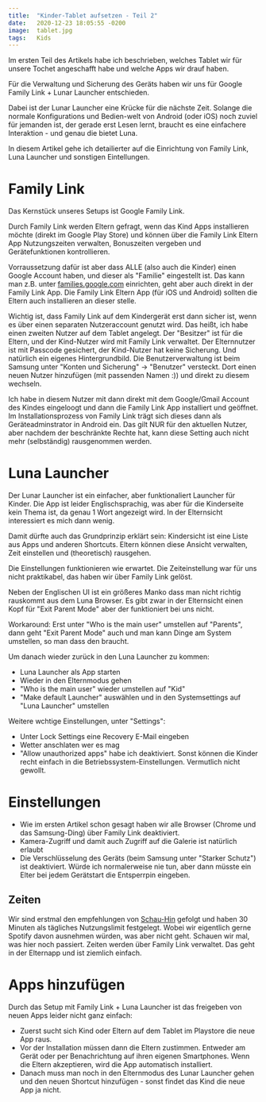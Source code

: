 ```yaml
---
title:  "Kinder-Tablet aufsetzen - Teil 2"
date:   2020-12-23 18:05:55 -0200
image:  tablet.jpg
tags:   Kids
---
```


Im ersten Teil des Artikels habe ich beschrieben, welches Tablet wir für unsere Tochet angeschafft habe und welche Apps wir drauf haben.

Für die Verwaltung und Sicherung des Geräts haben wir uns für Google Family Link + Lunar Launcher entschieden.

Dabei ist der Lunar Launcher eine Krücke für die nächste Zeit. Solange die normale Konfigurations und Bedien-welt von Android (oder iOS) noch zuviel für jemanden ist, der gerade erst Lesen lernt, braucht es eine einfachere Interaktion - und genau die bietet Luna.

In diesem Artikel gehe ich detailierter auf die Einrichtung von Family Link, Luna Launcher und sonstigen Eintellungen.

# Family Link
Das Kernstück unseres Setups ist Google Family Link.

Durch Family Link werden Eltern gefragt, wenn das Kind Apps installieren möchte (direkt im Google Play Store) und können über die Family Link Eltern App Nutzungszeiten verwalten, Bonuszeiten vergeben und Gerätefunktionen kontrollieren. 

Vorraussetzung dafür ist aber dass ALLE (also auch die Kinder) einen Google Account haben, und dieser als "Familie" eingestellt ist. Das kann man z.B. unter [families.google.com](https://families.google.com/families) einrichten, geht aber auch direkt in der Family Link App. 
Die Family Link Eltern App (für iOS und Android) sollten die Eltern auch installieren an dieser stelle. 

Wichtig ist, dass Family Link auf dem Kindergerät erst dann sicher ist, wenn es über einen separaten Nutzeraccount genutzt wird.
Das heißt, ich habe einen zweiten Nutzer auf dem Tablet angelegt. Der "Besitzer" ist für die Eltern, und der Kind-Nutzer wird mit Family Link verwaltet. 
Der Elternnutzer ist mit Passcode gesichert, der Kind-Nutzer hat keine Sicherung. 
Und natürlich ein eigenes Hintergrundbild. Die Benutzerverwaltung ist beim Samsung unter "Konten und Sicherung" -> "Benutzer" versteckt. Dort einen neuen Nutzer hinzufügen (mit passenden Namen :)) und direkt zu diesem wechseln.

Ich habe in diesem Nutzer mit dann direkt mit dem Google/Gmail Account des Kindes eingeloogt und dann die Family Link App installiert und geöffnet.
Im Installationsprozess von Family Link trägt sich dieses dann als Geräteadminstrator in Android ein. Das gilt NUR für den aktuellen Nutzer, aber nachdem der beschränkte Rechte hat, kann diese Setting auch nicht mehr (selbständig) rausgenommen werden. 

# Luna Launcher

Der Lunar Launcher ist ein einfacher, aber funktionaliert Launcher für Kinder.
Die App ist leider Englischsprachig, was aber für die Kinderseite kein Thema ist, da genau 1 Wort angezeigt wird. In der Elternsicht interessiert es mich dann wenig. 

Damit dürfte auch das Grundprinzip erklärt sein: Kindersicht ist eine Liste aus Apps und anderen Shortcuts. Eltern können diese Ansicht verwalten, Zeit einstellen und (theoretisch) rausgehen. 

Die Einstellungen funktionieren wie erwartet. Die Zeiteinstellung war für uns nicht praktikabel, das haben wir über Family Link gelöst. 

Neben der Englischen UI ist ein größeres Manko dass man nicht richtig rauskommt aus dem Luna Browser. Es gibt zwar in der Elternsicht einen Kopf für "Exit Parent Mode" aber der funktioniert bei uns nicht. 

Workaround: Erst unter "Who is the main user" umstellen auf "Parents", dann geht "Exit Parent Mode" auch und man kann Dinge am System umstellen, so man dass den braucht. 

Um danach wieder zurück in den Luna Launcher zu kommen: 
* Luna Launcher als App starten
* Wieder in den Elternmodus gehen 
* "Who is the main user" wieder umstellen auf "Kid" 
* "Make default Launcher" auswählen und in den Systemsettings auf "Luna Launcher" umstellen

Weitere wchtige Einstellungen, unter "Settings":
 * Unter Lock Settings eine Recovery E-Mail eingeben
 * Wetter anschlaten wer es mag
 * "Allow unauthorized apps" habe ich deaktiviert. Sonst können die Kinder recht einfach in die Betriebssystem-Einstellungen. Vermutlich nicht gewollt. 

# Einstellungen

* Wie im ersten Artikel schon gesagt haben wir alle Browser (Chrome und das Samsung-Ding) über Family Link deaktiviert. 
* Kamera-Zugriff und damit auch Zugriff auf die Galerie ist natürlich erlaubt
* Die Verschlüsselung des Geräts (beim Samsung unter "Starker Schutz") ist deaktiviert. Würde ich normalerweise nie tun, aber dann müsste ein Elter bei jedem Gerätstart die Entsperrpin eingeben. 

## Zeiten

Wir sind erstmal den empfehlungen von [Schau-Hin](https://www.schau-hin.info/grundlagen/medienzeiten-feste-bildschirmzeiten-fuer-kinder-vereinbaren) gefolgt und haben 30 Minuten als tägliches Nutzungslimit festgelegt. Wobei wir eigentlich gerne Spotify davon ausnehmen würden, was aber nicht geht. Schauen wir mal, was hier noch passiert. 
Zeiten werden über Family Link verwaltet. Das geht in der Elternapp und ist ziemlich einfach. 

# Apps hinzufügen

Durch das Setup mit Family Link + Luna Launcher ist das freigeben von neuen Apps leider nicht ganz einfach:
* Zuerst sucht sich Kind oder Eltern auf dem Tablet im Playstore die neue App raus. 
* Vor der Installation müssen dann die Eltern zustimmen. Entweder am Gerät oder per Benachrichtung auf ihren eigenen Smartphones. Wenn die Eltern akzeptieren, wird die App automatisch installiert.
* Danach muss man noch in den Elternmodus des Lunar Launcher gehen und den neuen Shortcut hinzufügen - sonst findet das Kind die neue App ja nicht.